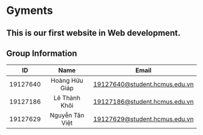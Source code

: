 # Gyments
## This is our first website in Web development.
## Group Information
| ID | Name | Email |
| :---:         |     :---:      |         :---: |
| 19127640   | Hoàng Hữu Giáp     | 19127640@student.hcmus.edu.vn    |
| 19127186     | Lê Thành Khôi       | 19127186@student.hcmus.edu.vn      |
| 19127629     | Nguyễn Tân Việt       | 19127629@student.hcmus.edu.vn      |
